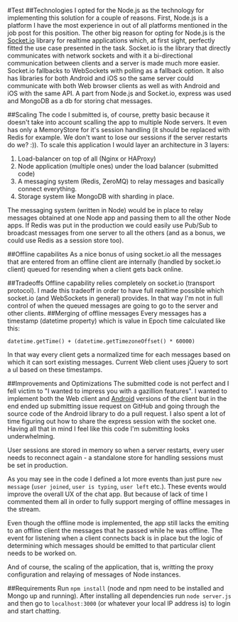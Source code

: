 #Test
##Technologies
I opted for the Node.js as the technology for implementing this solution for a couple of reasons. First, Node.js is a platform I have the most experience in out of all platforms mentioned in the job post for this position. The other big reason for opting for Node.js is the [Socket.io](http://www.socket.io) library for realtime applications which, at first sight, perfectly fitted the use case presented in the task. Socket.io is the library that directly communicates with network sockets and with it a bi-directional communication between clients and a server is made much more easier. Socket.io fallbacks to WebSockets with polling as a fallback option. It also has libraries for both Android and iOS so the same server could communicate with both Web browser clients as well as with Android and iOS with the same API. A part from Node.js and Socket.io, express was used and MongoDB as a db for storing chat messages.

##Scaling
The code I submitted is, of course, pretty basic because it doesn't take into account scalling the app to multiple Node servers. It even has only a MemoryStore for it's session handling (it should be replaced with Redis for example. We don't want to lose our sessions if the server restarts do we? :)). To scale this application I would layer an architecture in 3 layers:

1. Load-balancer on top of all (Nginx or HAProxy)
2. Node application (multiple ones) under the load balancer (submitted code)
3. A messaging system (Redis, ZeroMQ) to relay messages and basically connect everything.
4. Storage system like MongoDB with sharding in place.

The messaging system (written in Node) would be in place to relay messages obtained at one Node app and passing them to all the other Node apps. If Redis was put in the production we could easily use Pub/Sub to broadcast messages from one server to all the others (and as a bonus, we could use Redis as a session store too).

##Offline capabilites
As a nice bonus of using socket.io all the messages that are entered from an offline client are internally (handled by socket.io client) queued for resending when a client gets back online.

##Tradeoffs
Offline capability relies completely on socket.io (transport protocol). I made this tradeoff in order to have full realtime  possible which socket.io (and WebSockets in general) provides. In that way I'm not in full control of when the queued messages are going to go to the server and other clients.
##Merging of offline messages
Every messages has a timestamp (datetime property) which is value in Epoch time calculated like this: 

	datetime.getTime() + (datetime.getTimezoneOffset() * 60000)
	
In that way every client gets a normalized time for each messages based on which it can sort existing messages. Current Web client uses jQuery to sort a ul based on these timestamps.

##Improvements and Optimizations
The submitted code is not perfect and I fell victim to "I wanted to impress you with a gazillion features". I wanted to implement both the Web client and [Android](https://github.com/nemanjavuk/fuzzy-chat-android) versions of the client but in the end ended up submitting issue request on GitHub and going through the source code of the Android library to do a pull request. I also spent a lot of time figuring out how to share the express session with the socket one. Having all that in mind I feel like this code I'm submitting looks underwhelming.

User sessions are stored in memory so when a server restarts, every user needs to reconnect again - a standalone store for handling sessions must be set in production.

As you may see in the code I defined a lot more events than just pure `new message` (`user joined`, `user is typing`, `user left` etc.). These events would improve the overall UX of the chat app. But because of lack of time I commented them all in order to fully support merging of offline messages in the stream. 

Even though the offline mode is implemented, the app still lacks the emiting to an offline client the messages that he passed while he was offline. The event for listening when a client connects back is in place but the logic of determining which messages should be emitted to that particular client needs to be worked on.

And of course, the scaling of the application, that is, writting the proxy configuration and relaying of messages of Node instances.

##Requirements
Run `npm install` (node and npm need to be installed and Mongo up and running). After installing all dependencies run `node server.js` and then go to `localhost:3000` (or whatever your local IP address is) to login and start chatting.

